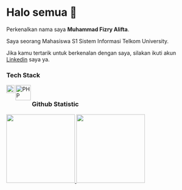 # Halo semua 👋 
 
Perkenalkan nama saya **Muhammad Fizry Alifta**.<br>
 
Saya seorang Mahasiswa S1 Sistem Informasi Telkom University.<br>
 
Jika kamu tertarik untuk berkenalan dengan saya, silakan ikuti akun [Linkedin](https://www.linkedin.com/in/fizryalifta/) saya ya.
<br>

### Tech Stack
<a href="https://python.org/"><img align="left" alt="Python" title="Python" width="21px" src="https://s3.dualstack.us-east-2.amazonaws.com/pythondotorg-assets/media/community/logos/python-logo-only.png" /></a>
<a href="#"><img align="left" alt="PHP" title="PHP" width="40px" src="https://upload.wikimedia.org/wikipedia/commons/2/27/PHP-logo.svg" /></a>
<br>

### Github Statistic
<p align="left">
<a href="https://github.com/fizry-al">
  <img height="180em" src="https://github-readme-stats-eight-theta.vercel.app/api?username=fizry-al&show_icons=true&theme=algolia&include_all_commits=true&count_private=true"/>
  <img height="180em" src="https://github-readme-stats-eight-theta.vercel.app/api/top-langs/?username=fizry-al&layout=compact&layout=compact&theme=algolia"/>
</a>
</p>
